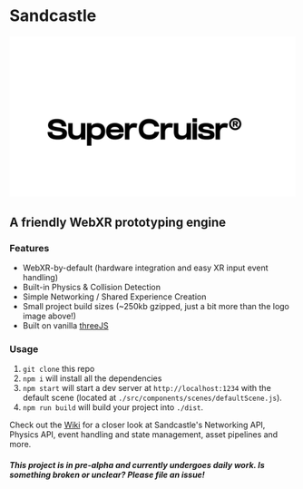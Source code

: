 # Sandcastle

![Sandcastle Logo](./sandcastlexr.png)

## A friendly WebXR prototyping engine

### Features

* WebXR-by-default (hardware integration and easy XR input event handling) 
* Built-in Physics & Collision Detection 
* Simple Networking / Shared Experience Creation 
* Small project build sizes (~250kb gzipped, just a bit more than the logo image above!)
* Built on vanilla [threeJS](http://threejs.org/)

### Usage ###
1. `git clone` this repo
2. `npm i` will install all the dependencies
3. `npm start` will start a dev server at `http://localhost:1234` with the default scene (located at `./src/components/scenes/defaultScene.js`).
4. `npm run build` will build your project into `./dist`.

Check out the [Wiki](https://github.com/PlutoVR/sandcastle/wiki) for a closer look at Sandcastle's Networking API, Physics API, event handling and state management, asset pipelines and more.


#### _This project is in pre-alpha and currently undergoes daily work. Is something broken or unclear? Please file an issue!_
